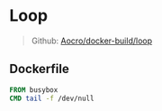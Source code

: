 # Loop

> Github: [Aocro/docker-build/loop](https://github.com/Aocro/docker-build/blob/main/loop)

## Dockerfile

```Dockerfile
FROM busybox
CMD tail -f /dev/null
```
